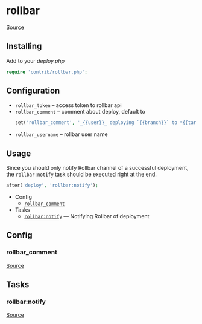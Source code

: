 <!-- DO NOT EDIT THIS FILE! -->
<!-- Instead edit contrib/rollbar.php -->
<!-- Then run bin/docgen -->

# rollbar

[Source](/contrib/rollbar.php)


## Installing

Add to your _deploy.php_

```php
require 'contrib/rollbar.php';
```

## Configuration

- `rollbar_token` – access token to rollbar api
- `rollbar_comment` – comment about deploy, default to
  ```php
  set('rollbar_comment', '_{{user}}_ deploying `{{branch}}` to *{{target}}*');
  ```
- `rollbar_username` – rollbar user name

## Usage

Since you should only notify Rollbar channel of a successful deployment, the `rollbar:notify` task should be executed right at the end.

```php
after('deploy', 'rollbar:notify');
```



* Config
  * [`rollbar_comment`](#rollbar_comment)
* Tasks
  * [`rollbar:notify`](#rollbarnotify) — Notifying Rollbar of deployment

## Config
### rollbar_comment
[Source](/contrib/rollbar.php#L33)




## Tasks
### rollbar:notify
[Source](/contrib/rollbar.php#L36)




